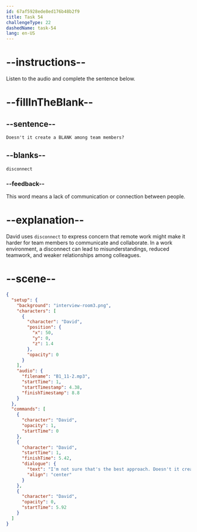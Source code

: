 ```yaml
---
id: 67af5928ede8ed176b48b2f9
title: Task 54
challengeType: 22
dashedName: task-54
lang: en-US
---
```


<!-- (Audio) David: I'm not sure that's the best approach. Doesn't it create a disconnect among team members? -->

# --instructions--

Listen to the audio and complete the sentence below.

# --fillInTheBlank--

## --sentence--

`Doesn't it create a BLANK among team members?`

## --blanks--

`disconnect`

### --feedback--

This word means a lack of communication or connection between people.

# --explanation--

David uses `disconnect` to express concern that remote work might make it harder for team members to communicate and collaborate. In a work environment, a disconnect can lead to misunderstandings, reduced teamwork, and weaker relationships among colleagues.

# --scene--

```json
{
  "setup": {
    "background": "interview-room3.png",
    "characters": [
      {
        "character": "David",
        "position": {
          "x": 50,
          "y": 0,
          "z": 1.4
        },
        "opacity": 0
      }
    ],
    "audio": {
      "filename": "B1_11-2.mp3",
      "startTime": 1,
      "startTimestamp": 4.38,
      "finishTimestamp": 8.8
    }
  },
  "commands": [
    {
      "character": "David",
      "opacity": 1,
      "startTime": 0
    },
    {
      "character": "David",
      "startTime": 1,
      "finishTime": 5.42,
      "dialogue": {
        "text": "I'm not sure that's the best approach. Doesn't it create a disconnect among team members?",
        "align": "center"
      }
    },
    {
      "character": "David",
      "opacity": 0,
      "startTime": 5.92
    }
  ]
}
```
